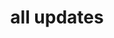 ---
title: all updates
linktitle: updates
description: pypyr news, releases & updates.
cascade:
    list_include_date: true
    list_pages_to_list: regular-recursive
    list_show_top_level_section_tabs: true
    list_sort: list/sort/hugo-default.html
    list_style: section-list/cards
    seo_is_carousel: true
# lastmod: 2020-08-17
---